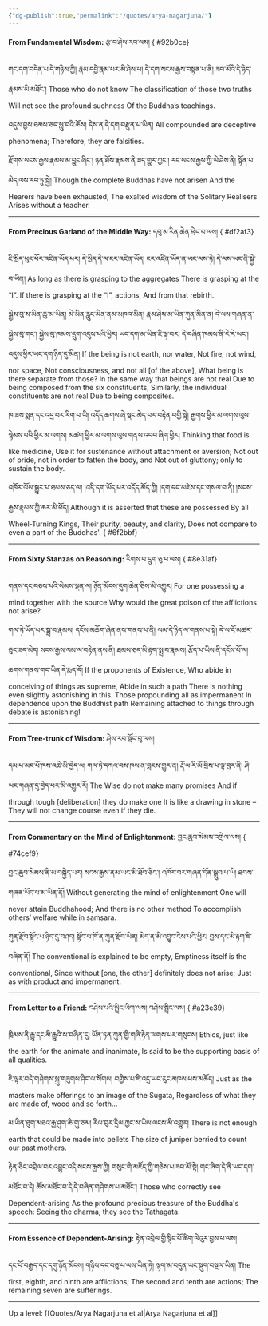 ```yaml
---
{"dg-publish":true,"permalink":"/quotes/arya-nagarjuna/"}
---
```


**From Fundamental Wisdom:** རྩ་བ་ཤེས་རབ་ལས།
{ #92b0ce}


གང་དག་བདེན་པ་དེ་གཉིས་ཀྱི། རྣམ་དབྱེ་རྣམ་པར་མི་ཤེས་པ། དེ་དག་སངས་རྒྱས་བསྟན་པ་ནི། ཟབ་མོའི་དེ་ཉིད་རྣམས་མི་མཐོང་།
Those who do not know
The classification of those two truths
Will not see the profound suchness
Of the Buddha’s teachings.

འདུས་བྱས་ཐམས་ཅད་སླུ་བའི་ཆོས། དེས་ན་དེ་དག་བརྫུན་པ་ཡིན།
All compounded are deceptive phenomena;
Therefore, they are falsities.

རྫོགས་སངས་རྒྱས་རྣམས་མ་བྱུང་ཞིང་། ཉན་ཐོས་རྣམས་ནི་ཟད་གྱུར་ཀྱང་། རང་སངས་རྒྱས་ཀྱི་ཡེ་ཤེས་ནི། སྟོན་པ་མེད་ལས་རབ་ཏུ་སྐྱེ།
Though the complete Buddhas have not arisen
And the Hearers have been exhausted,
The exalted wisdom of the Solitary Realisers
Arises without a teacher.

---
**From Precious Garland of the Middle Way:** དབུ་མ་རིན་ཆེན་ཕྲེང་བ་ལས།
{ #df2af3}


ཇི་སྲིད་ཕུང་པོར་འཛིན་ཡོད་པར། དེ་སྲིད་དེ་ལ་ངར་འཛིན་ཡོད། ངར་འཛིན་ཡོད་ན་ཡང་ལས་ཏེ། དེ་ལས་ཡང་ནི་སྐྱེ་བ་ཡིན།
As long as there is grasping to the aggregates
There is grasping at the “I”.
If there is grasping at the “I”, actions,
And from that rebirth.

སྐྱེས་བུ་ས་མིན་ཆུ་མ་ཡིན། མེ་མིན་རླུང་མིན་ནམ་མཁའ་མིན། རྣམ་ཤེས་མ་ཡིན་ཀུན་མིན་ན། དེ་ལས་གཞན་ན་སྐྱེས་བུ་གང་།
སྐྱེས་བུ་ཁམས་དྲུག་འདུས་པའི་ཕྱིར། ཡང་དག་མ་ཡིན་ཇི་ལྟ་བར། དེ་བཞིན་ཁམས་ནི་རེ་རེ་ཡང་། འདུས་ཕྱིར་ཡང་དག་ཉིད་དུ་མིན།
If the being is not earth, nor water,
Not fire, not wind, nor space,
Not consciousness, and not all [of the above],
What being is there separate from those?
In the same way that beings are not real
Due to being composed from the six constituents,
Similarly, the individual constituents are not real
Due to being composites.

ཁ་ཟས་སྨན་དང་འདྲ་བར་རིག་པ་ཡི། འདོད་ཆགས་ཞེ་སྡང་མེད་པར་བརྟེན་བགྱི་སྟེ།
རྒྱགས་ཕྱིར་མ་ལགས་ལུས་སྙེམས་པའི་ཕྱིར་མ་ལགས། མཚག་ཕྱིར་མ་ལགས་ལུས་གནས་འབབ་ཞིག་ཕྱིར།
Thinking that food is like medicine,
Use it for sustenance without attachment or aversion;
Not out of pride, not in order to fatten the body, and
Not out of gluttony; only to sustain the body.

འཁོར་ལོས་སྒྱུར་པ་ཐམས་ཅད་ལ། །འདི་དག་ཡོད་པར་འདོད་མོད་ཀྱི། །དག་དང་མཛེས་དང་གསལ་བ་ནི། །སངས་རྒྱས་རྣམས་ཀྱི་ཆར་མི་ཕོད།
Although it is asserted that these are possessed
By all Wheel-Turning Kings,
Their purity, beauty, and clarity,
Does not compare to even a part of the Buddhas'.
{ #6f2bbf}


---
**From Sixty Stanzas on Reasoning:** རིགས་པ་དྲུག་ཅུ་པ་ལས།
{ #8e31af}


གནས་དང་བཅས་པའི་སེམས་ལྡན་ལ། ཉོན་མོངས་དུག་ཆེན་ཅིས་མི་འགྱུར།
For one possessing a mind together with the source
Why would the great poison of the afflictions not arise?

གལ་ཏེ་ཡོད་པར་སྨྲ་བ་རྣམས། དངོས་མཆོག་ཞེན་ནས་གནས་པ་ནི། ལམ་དེ་ཉིད་ལ་གནས་པ་སྟེ། དེ་ལ་ངོ་མཚར་ཅུང་ཟད་མེད།
སངས་རྒྱས་ལམ་ལ་བརྟེན་ནས་ནི། ཐམས་ཅད་མི་རྟག་སྨྲ་བ་རྣམས། རྩོད་པ་ཡིས་ནི་དངོས་པོ་ལ། ཆགས་གནས་གང་ཡིན་དེ་རྨད་དོ།
If the proponents of Existence, Who abide in conceiving of things as supreme,
Abide in such a path There is nothing even slightly astonishing in this.
Those propounding all as impermanent In dependence upon the Buddhist path
Remaining attached to things through debate is astonishing!

---
**From Tree-trunk of Wisdom:** ཤེས་རབ་སྡོང་བུ་ལས།

དམ་པ་མང་པོ་ཁས་འཆེ་མི་བྱེད་ལ། གལ་ཏེ་དཀའ་བས་ཁས་ན་བླངས་གྱུར་ན། རྡོ་ལ་རི་མོ་བྲིས་པ་ལྟ་བུར་ནི། ཤི་ཡང་གཞན་དུ་བྱེད་པར་མི་འགྱུར་རོ།
The Wise do not make many promises
And if through tough [deliberation] they do make one
It is like a drawing in stone – 
They will not change course even if they die.

---
**From Commentary on the Mind of Enlightenment:** བྱང་ཆུབ་སེམས་འགྲེལ་ལས།
{ #74cef9}


བྱང་ཆུབ་སེམས་ནི་མ་བསྐྱེད་པར། སངས་རྒྱས་ནམ་ཡང་མི་ཐོབ་ཅིང་། འཁོར་བར་གཞན་དོན་སྒྲུབ་པ་ཡི། ཐབས་གཞན་ཡོད་པ་མ་ཡིན་ནོ།
Without generating the mind of enlightenment
One will never attain Buddhahood;
And there is no other method
To accomplish others’ welfare while in samsara.

ཀུན་རྫོབ་སྟོང་པ་ཉིད་དུ་བཤད། སྟོང་པ་ཁོ་ན་ཀུན་རྫོབ་ཡིན། མེད་ན་མི་འབྱུང་ངེས་པའི་ཕྱིར། བྱས་དང་མི་རྟག་ཇི་བཞིན་ནོ།
The conventional is explained to be empty,
Emptiness itself is the conventional,
Since without [one, the other] definitely does not arise;
Just as with product and impermanent.

---
**From Letter to a Friend:** བཤེས་པའི་སྤྲིང་ཡིག་ལས། བཤེས་སྤྲིང་ལས། 
{ #a23e39}


ཁྲིམས་ནི་རྒྱུ་དང་མི་རྒྱུའི་ས་བཞིན་དུ། ཡོན་ཏན་ཀུན་གྱི་གཞི་རྟེན་ལགས་པར་གསུངས།
Ethics, just like the earth for the animate and inanimate,
Is said to be the supporting basis of all qualities.

ཇི་ལྟར་བདེ་གཤེགས་སྐུ་གཟུགས་ཤིང་ལ་སོགས། བགྱིས་པ་ཇི་འདྲ་ཡང་རུང་མཁས་པས་མཆོད།
Just as the masters make offerings to an image of the Sugata,
Regardless of what they are made of, wood and so forth…

མ་ཡིན་ཐུག་མཐའ་རྒྱ་ཤུག་ཚི་གུ་ཙམ། རིལ་བུར་དྲིལ་ཀྱང་ས་ཡིས་ལངས་མི་འགྱུར། 
There is not enough earth that could be made into pellets
The size of juniper berried to count our past mothers.

རྟེན་ཅིང་འབྲེལ་བར་འབྱུང་འདི་སངས་རྒྱས་ཀྱི། གསུང་གི་མཛོད་ཀྱི་གཅེས་པ་ཟབ་མོ་སྟེ། གང་ཞིག་དེ་ནི་ཡང་དག་མཐོང་བ་དེ། ཆོས་མཐོང་བ་དེ་དེ་བཞིན་གཤེགས་པ་མཐོང་།
Those who correctly see
Dependent-arising
As the profound precious treasure of the Buddha's speech:
Seeing the dharma, they see the Tathagata.

---
**From Essence of Dependent-Arising:** རྟེན་འབྲེལ་གྱི་སྙིང་པོ་ཚིག་ལེའུར་བྱས་པ་ལས།

དང་པོ་བརྒྱད་དང་དགུ་ཉོན་མོངས། གཉིས་དང་བཅུ་པ་ལས་ཡིན་ཏེ། ལྷག་མ་བདུན་ཡང་སྡུག་བསྔལ་ཡིན།
The first, eighth, and ninth are afflictions;
The second and tenth are actions;
The remaining seven are sufferings.


---
Up a level: [[Quotes/Arya Nagarjuna et al\|Arya Nagarjuna et al]]